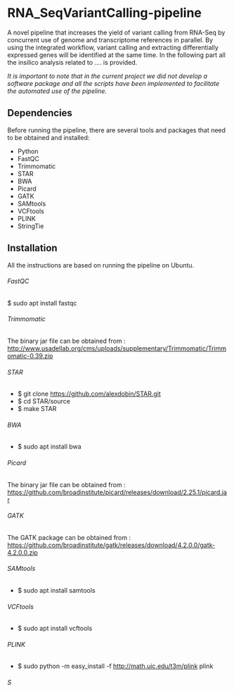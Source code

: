 # RNA_SeqVariantCalling-pipeline
A novel pipeline that increases the yield of variant calling from RNA-Seq by concurrent use of genome and transcriptome references in parallel. By using the integrated workflow, variant calling and extracting differentially expressed genes will be identified at the same time.
In the following part all the insilico analysis related to .... is provided.

_It is important to note that in the current project we did not develop a software package and all the scripts have been implemented to facilitate the automated use of the pipeline._

## Dependencies
Before running the pipeline, there are several tools and packages that need to be obtained and installed:

- Python
- FastQC
- Trimmomatic
- STAR
- BWA
- Picard
- GATK
- SAMtools
- VCFtools
- PLINK
- StringTie



## Installation
All the instructions are based on running the pipeline on Ubuntu.

###### FastQC
$ sudo apt install fastqc
###### Trimmomatic
The binary jar file can be obtained from : http://www.usadellab.org/cms/uploads/supplementary/Trimmomatic/Trimmomatic-0.39.zip
###### STAR
- $ git clone https://github.com/alexdobin/STAR.git
- $ cd STAR/source
- $ make STAR
###### BWA
- $ sudo apt install bwa
###### Picard
The binary jar file can be obtained from : https://github.com/broadinstitute/picard/releases/download/2.25.1/picard.jar
###### GATK
The GATK package can be obtained from :  https://github.com/broadinstitute/gatk/releases/download/4.2.0.0/gatk-4.2.0.0.zip
###### SAMtools
- $ sudo apt install samtools
###### VCFtools
- $ sudo apt install vcftools
###### PLINK
- $ sudo python -m easy_install -f http://math.uic.edu/t3m/plink plink
###### S
